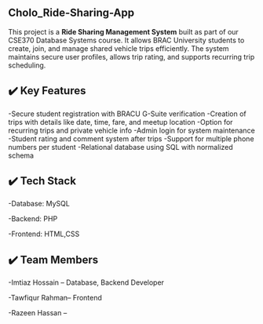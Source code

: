 ## Cholo_Ride-Sharing-App

This project is a **Ride Sharing Management System** built as part of our CSE370 Database Systems course. It allows BRAC University students to create, join, and manage shared vehicle trips efficiently. The system maintains secure user profiles, allows trip rating, and supports recurring trip scheduling.

## ✔️ Key Features

-Secure student registration with BRACU G-Suite verification
-Creation of trips with details like date, time, fare, and meetup location
-Option for recurring trips and private vehicle info
-Admin login for system maintenance
-Student rating and comment system after trips
-Support for multiple phone numbers per student
-Relational database using SQL with normalized schema

## ✔️ Tech Stack

-Database: MySQL

-Backend: PHP

-Frontend: HTML,CSS


##  ✔️ Team Members

-Imtiaz Hossain – Database, Backend Developer

-Tawfiqur Rahman– Frontend

-Razeen Hassan – 
